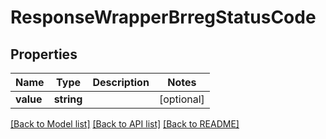 # ResponseWrapperBrregStatusCode

## Properties
Name | Type | Description | Notes
------------ | ------------- | ------------- | -------------
**value** | **string** |  | [optional] 

[[Back to Model list]](../../README.md#documentation-for-models) [[Back to API list]](../../README.md#documentation-for-api-endpoints) [[Back to README]](../../README.md)

